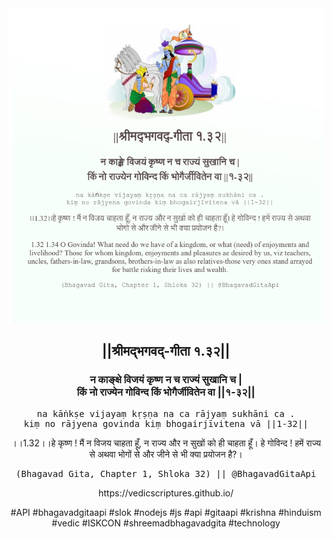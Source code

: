 <img src="../../asset/BG_1_32.png"/>
<center><h2>||श्रीमद्‍भगवद्‍-गीता १.३२||</h2>
<h3>न काङ्क्षे विजयं कृष्ण न च राज्यं सुखानि च |<br/>किं नो राज्येन गोविन्द किं भोगैर्जीवितेन वा ||१-३२||</h3>
<pre>na kāṅkṣe vijayaṃ kṛṣṇa na ca rājyaṃ sukhāni ca .<br/>kiṃ no rājyena govinda kiṃ bhogairjīvitena vā ||1-32||</pre>
<p>।।1.32।।हे कृष्ण ! मैं न विजय चाहता हूँ, न राज्य और न सुखों को ही चाहता हूँ। हे गोविन्द ! हमें राज्य से अथवा भोगों से और जीने से भी क्या प्रयोजन है?।</p>
<pre>(Bhagavad Gita, Chapter 1, Shloka 32) || @BhagavadGitaApi</pre><p>https://vedicscriptures.github.io/</p><p>#API #bhagavadgitaapi #slok #nodejs #js #api #gitaapi #krishna #hinduism #vedic #ISKCON #shreemadbhagavadgita #technology</p></center>